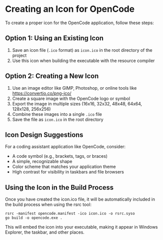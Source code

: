 # Creating an Icon for OpenCode

To create a proper icon for the OpenCode application, follow these steps:

## Option 1: Using an Existing Icon

1. Save an icon file (`.ico` format) as `icon.ico` in the root directory of the project
2. Use this icon when building the executable with the resource compiler

## Option 2: Creating a New Icon

1. Use an image editor like GIMP, Photoshop, or online tools like https://convertio.co/png-ico/
2. Create a square image with the OpenCode logo or symbol
3. Export the image in multiple sizes (16x16, 32x32, 48x48, 64x64, 128x128, 256x256)
4. Combine these images into a single `.ico` file
5. Save the file as `icon.ico` in the root directory

## Icon Design Suggestions

For a coding assistant application like OpenCode, consider:

- A code symbol (e.g., brackets, tags, or braces)
- A simple, recognizable shape
- Color scheme that matches your application theme
- High contrast for visibility in taskbars and file browsers

## Using the Icon in the Build Process

Once you have created the icon.ico file, it will be automatically included in the build process when using the rsrc tool:

```
rsrc -manifest opencode.manifest -ico icon.ico -o rsrc.syso
go build -o opencode.exe .
```

This will embed the icon into your executable, making it appear in Windows Explorer, the taskbar, and other places.
